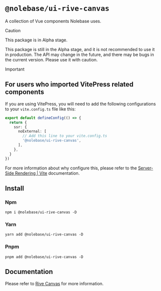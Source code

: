 # `@nolebase/ui-rive-canvas`

A collection of Vue components Nolebase uses.

> [!CAUTION]
>
> This package is in Alpha stage.
>
> This package is still in the Alpha stage, and it is not recommended to use it in production. The API may change in the future, and there may be bugs in the current version. Please use it with caution.

> [!IMPORTANT]
>
> ## For users who imported VitePress related components
>
> If you are using VitePress, you will need to add the following configurations to your `vite.config.ts` file like this:
>
> ```typescript
> export default defineConfig(() => {
>   return {
>     ssr: {
>       noExternal: [
>         // Add this line to your vite.config.ts
>         '@nolebase/ui-rive-canvas',
>       ],
>     },
>   }
> })
> ```
>
> For more information about why configure this, please refer to the [Server-Side Rendering | Vite](https://vitejs.dev/guide/ssr.html#ssr-externals) documentation.

## Install

### Npm

```shell
npm i @nolebase/ui-rive-canvas -D
```

### Yarn

```shell
yarn add @nolebase/ui-rive-canvas -D
```

### Pnpm

```shell
pnpm add @nolebase/ui-rive-canvas -D
```

## Documentation

Please refer to [Rive Canvas](https://nolebase-integrations.ayaka.io/pages/en/ui/lazy-teleport-rive-canvas/) for more information.
